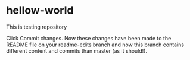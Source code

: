 # hellow-world
This is testing repository

Click Commit changes. Now these changes have been made to the README file on your readme-edits branch and now this branch contains different content and commits than master (as it should!).
